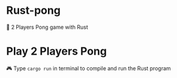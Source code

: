 # Rust-pong
🏓 2 Players Pong game with Rust


# Play 2 Players Pong
🎮 Type ```cargo run``` in terminal to compile and run the Rust program


